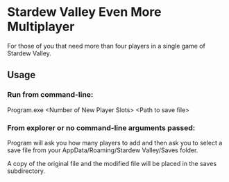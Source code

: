 # Stardew Valley Even More Multiplayer
For those of you that need more than four players in a single game of Stardew Valley.
## Usage
### Run from command-line:
Program.exe \<Number of New Player Slots> \<Path to save file>

### From explorer or no command-line arguments passed:
Program will ask you how many players to add and then ask you to select a save file from your AppData/Roaming/Stardew Valley/Saves folder.

A copy of the original file and the modified file will be placed in the saves subdirectory.
